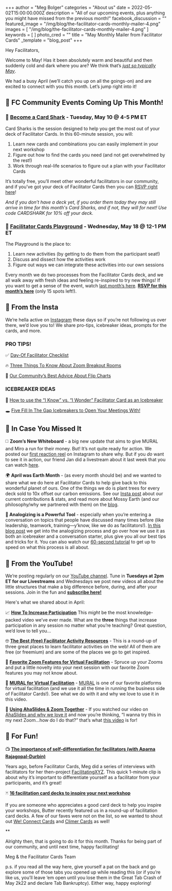 +++
author = "Meg Bolger"
categories = "About us"
date = 2022-05-02T15:00:00.000Z
description = "All of our upcoming events, plus anything you might have missed from the previous month!"
facebook_discussion = ""
featured_image = "/img/blog/the-facilitator-cards-monthly-mailer-4.png"
images = [ "/img/blog/the-facilitator-cards-monthly-mailer-4.png" ]
keywords = [ ]
photo_cred = ""
title = "May Monthly Mailer from Facilitator Cards"
_template = "blog_post"
+++

Hey Facilitators,

Welcome to May! Has it been absolutely warm and beautiful and then suddenly cold and dark where you are? We think that’s [_just so typically May_](https://www.facilitator.cards//img/blog/screen-shot-2022-04-28-at-9-39-57-am.png).

We had a busy April (we’ll catch you up on all the goings-on) and are excited to connect with you this month. Let’s jump right into it!

## **📆 FC Community Events Coming Up This Month!**

### **🦈** [**Become a Card Shark**](https://lu.ma/cardsharks) **- Tuesday, May 10 @ 4-5 PM ET**

Card Sharks is the session designed to help you get the most out of your deck of Facilitator Cards. In this 60-minute session, you will:

1. Learn new cards and combinations you can easily implement in your next workshop
2. Figure out how to find the cards you need (and not get overwhelmed by the rest!)
3. Work through real-life scenarios to figure out a plan with your Facilitator Cards

It’s totally free, you’ll meet other wonderful facilitators in our community, and if you’ve got your deck of Facilitator Cards then you can [RSVP right here](https://lu.ma/cardsharks)!

_And if you don’t have a deck yet, if you order them today they may still arrive in time for this month's Card Sharks, and if not, they will for next! Use code CARDSHARK for 10% off your deck._

### **🤸** [**Facilitator Cards Playground**](https://lu.ma/playground) **- Wednesday, May 18 @ 12-1 PM ET**

The Playground is the place to:

1. Learn new activities (by getting to do them from the participant seat!)
2. Discuss and dissect how the activities work
3. Figure out ways we can integrate these activities into our own sessions

Every month we do two processes from the Facilitator Cards deck, and we all walk away with fresh ideas and feeling re-inspired to try new things! If you want to get a sense of the event, watch [last month’s here](https://youtu.be/XZwoXwZ9-1g). [**RSVP for this month’s here**](https://lu.ma/playground) (only 15 spots left!).

## **📸 From the Insta**

We’re hella active on [Instagram](https://www.instagram.com/facilitatorcards/) these days so if you’re not following us over there, we’d love you to! We share pro-tips, icebreaker ideas, prompts for the cards, and more.

### **PRO TIPS!**

✅ [Day-Of Facilitator Checklist](https://www.instagram.com/p/CcQtGI7Ly0k/)

🔥 [Three Things To Know About Zoom Breakout Rooms](https://www.instagram.com/p/Cb-V-gELfsO/)

📝 [Our Community’s Best Advice About Flip Charts](https://www.instagram.com/p/Cc0bHFrLDU0/)

### **ICEBREAKER IDEAS**

💭 [How to use the “I Know” vs. “I Wonder” Facilitator Card as an Icebreaker](https://www.instagram.com/p/Ccx87W9rdOq/)

🕳 [Five Fill In The Gap Icebreakers to Open Your Meetings With!](https://www.instagram.com/p/Ccf086orzw_/)

## **👀 In Case You Missed It**

◻️ **Zoom’s New Whiteboard** - a big new update that aims to give MURAL and Miro a run for their money. But! It’s not quite ready for action. We posted our [first reaction reel](https://www.instagram.com/p/CcyCeSsFi_t/) on Instagram to share why. But if you _do_ want to see it in action, our friend Jan did a livestream about it last week that you can watch [here](https://www.youtube.com/watch?v=NT7G1RHqVD0).

🌍 **April was Earth Month** - (as every month should be) and we wanted to share what we do here at Facilitator Cards to help give back to this wonderful planet of ours. One of the things we do is plant trees for every deck sold to 10x offset our carbon emissions. See our [Insta post](https://www.instagram.com/p/CcS4LgdrZ4k/) about our current contributions & stats, and read more about Mossy Earth (and our philosophy/why we partnered with them) on the [blog](https://www.facilitator.cards/blog/more-trees-happier-bees-offsetting-our-environmental-impact/).

**💪 Analogizing is a Powerful Tool** - especially when you’re entering a conversation on topics that people have discussed many times before (like leadership, teamwork, training—y’know, like we do as facilitators!). [In this blog post](https://www.facilitator.cards/blog/the-power-of-analogies/) we get into the analogizing process and go over how we use it as both an icebreaker and a conversation starter, plus give you all our best tips and tricks for it. You can also watch our [60-second tutorial](https://youtu.be/atWCIO_xGG8) to get up to speed on what this process is all about.

## **🔴 From the YouTube!**

We’re posting regularly on our [YouTube channel](https://www.youtube.com/facilitatorcards). Tune in **Tuesdays at 2pm ET for our Livestreams** and Wednesdays we post new videos all about the little structures that make a big difference before, during, and after your sessions. Join in the fun and [**subscribe here!**](https://www.youtube.com/channel/UCjPhE8TYepdE-t1b2j6AoOg)

Here's what we shared about in April:

📈 [**How To Increase Participation**](https://youtu.be/CRQl6llr1lY) This _might_ be the most knowledge-packed video we’ve ever made. What are the **three** things that increase participation in any session no matter what you’re teaching? Great question, we’d love to tell you...

🤓 [**The Best (free) Facilitator Activity Resources**](https://youtu.be/Jgj9Tbqmyio) - This is a round-up of three great places to learn facilitator activities on the web! All of them are free (or freemium) and are some of the places we go to get inspired.

👏 [**Favorite Zoom Features for Virtual Facilitation**](https://youtu.be/Sr-UU3Edr54) - Spruce up your Zooms and put a little novelty into your next session with our favorite Zoom features you may not know about.

🎨 [**MURAL for Virtual Facilitation**](https://youtu.be/VU8t2L-YDhk) - [MURAL](https://www.mural.co/) is one of our favorite platforms for virtual facilitation (and we use it all the time in running the business side of Facilitator Cards!). See what we do with it and why we love to use it in this video.

🤝 [**Using AhaSlides & Zoom Together**](https://youtu.be/ji0tlUGRFd) - If you watched our video on [AhaSlides and why we love it](https://youtu.be/8P1GUnBa0-M) and now you’re thinking, “I wanna try this in my next Zoom...how do I do that?” that’s what [this video](https://youtu.be/ji0tlUGRFd) is for!

## **🤩 For Fun!**

📺 [**The importance of self-differentiation for facilitators (with Aparna Rajagopal-Durbin)**](https://www.youtube.com/watch?v=Rl9nqqTPFWc)

Years ago, before Facilitator Cards, Meg did a series of interviews with facilitators for her then-project [FacilitatingXYZ](http://facilitating.xyz/). This quick 1-minute clip is about why it’s important to differentiate yourself as a facilitator from your participants, and it’s great!

🃏 [**16 facilitation card decks to inspire your next workshop**](https://www.butter.us/blog/facilitation-card-decks)

If you are someone who appreciates a good card deck to help you inspire your workshops, Butter recently featured us in a round-up of facilitation card decks. A few of our faves were not on the list, so we wanted to shout out [We! Connect Cards](https://weand.me/product/we-connect-cards/) and [Climer Cards](https://climercards.com/) as well!

\**

Alrighty then, that is going to do it for this month. Thanks for being part of our community, and until next time, happy facilitating!

Meg & the Facilitator Cards Team

p.s. if you read all the way here, give yourself a pat on the back and go explore some of those tabs you opened up while reading this (or if you’re like us, you’ll leave ‘em open until you lose them in the Great Tab Crash of May 2k22 and declare Tab Bankruptcy). Either way, happy exploring!
